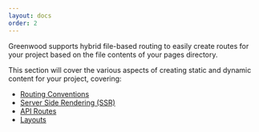```yaml
---
layout: docs
order: 2
---
```


<app-heading-box heading="Pages">
  <p>Greenwood supports hybrid file-based routing to easily create routes for your project based on the file contents of your pages directory.</p>
</app-heading-box>

This section will cover the various aspects of creating static and dynamic content for your project, covering:

- [Routing Conventions](/docs/pages/routing/)
- [Server Side Rendering (SSR)](/docs/pages/server-rendering/)
- [API Routes](/docs/pages/api-routes/)
- [Layouts](/docs/pages/layouts/)
